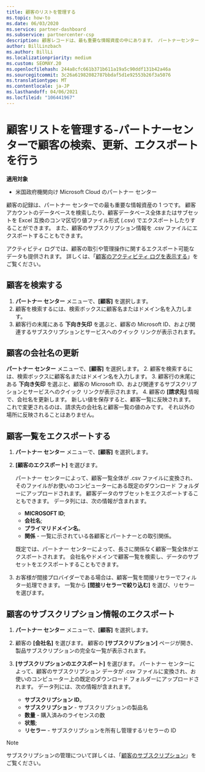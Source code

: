 ```yaml
---
title: 顧客のリストを管理する
ms.topic: how-to
ms.date: 06/03/2020
ms.service: partner-dashboard
ms.subservice: partnercenter-csp
description: 顧客レコードは、最も重要な情報資産の中にあります。 パートナーセンターの顧客リストに関する情報を表示、検索、更新、& エクスポートする方法について説明します。
author: BillLinzbach
ms.author: BillLi
ms.localizationpriority: medium
ms.custom: SEOMAY.20
ms.openlocfilehash: 244a8cfc661b371b611a19a5c90ddf131b42a46a
ms.sourcegitcommit: 3c26a61982082787bbdaf5d1e92553b26f3a5076
ms.translationtype: MT
ms.contentlocale: ja-JP
ms.lasthandoff: 04/06/2021
ms.locfileid: "106441967"
---
```

# <a name="manage-your-customer-list---search-update-or-export-customers-in-partner-center"></a>顧客リストを管理する-パートナーセンターで顧客の検索、更新、エクスポートを行う

**適用対象**

- 米国政府機関向け Microsoft Cloud のパートナー センター

顧客の記録は、パートナー センターでの最も重要な情報資産の 1 つです。 顧客アカウントのデータベースを検索したり、顧客データベース全体またはサブセットを Excel 互換のコンマ区切り値ファイル形式 (.csv) でエクスポートしたりすることができます。 また、顧客のサブスクリプション情報を .csv ファイルにエクスポートすることもできます。

アクティビティ ログでは、顧客の取引や管理操作に関するエクスポート可能なデータも提供されます。 詳しくは、「[顧客のアクティビティ ログを表示する](activity-logs.md)」をご覧ください。

## <a name="search-for-a-customer"></a>顧客を検索する

1. **パートナー センター** メニューで、**[顧客]** を選択します。
2. 顧客を検索するには、検索ボックスに顧客名またはドメイン名を入力します。
3. 顧客行の末尾にある **下向き矢印** を選ぶと、顧客の Microsoft ID、および関連するサブスクリプションとサービスへのクイック リンクが表示されます。

## <a name="update-a-customers-company-name"></a>顧客の会社名の更新

**パートナー センター** メニューで、**[顧客]** を選択します。
2. 顧客を検索するには、検索ボックスに顧客名またはドメイン名を入力します。
3. 顧客行の末尾にある **下向き矢印** を選ぶと、顧客の Microsoft ID、および関連するサブスクリプションとサービスへのクイック リンクが表示されます。
4. 顧客の **[請求先]** 情報で、会社名を更新します。 新しい値を保存すると、顧客一覧に反映されます。 これで変更されるのは、請求先の会社名と顧客一覧の値のみです。 それ以外の場所に反映されることはありません。

## <a name="export-your-customer-list"></a>顧客一覧をエクスポートする

1. **パートナー センター** メニューで、**[顧客]** を選択します。
2. **[顧客のエクスポート]** を選びます。

   パートナー センターによって、顧客一覧全体が .csv ファイルに変換され、そのファイルがお使いのコンピューターにある既定のダウンロード フォルダーにアップロードされます。 顧客データのサブセットをエクスポートすることもできます。 データ列には、次の情報が含まれます。

   - **MICROSOFT ID**;
   - **会社名**;
   - **プライマリドメイン名**。
   - **関係** - 一覧に示されている各顧客とパートナーとの取引関係。

    既定では、パートナー センターによって、長さに関係なく顧客一覧全体がエクスポートされます。 会社名やドメインで顧客一覧を検索し、データのサブセットをエクスポートすることもできます。

3. お客様が間接プロバイダーである場合は、顧客一覧を間接リセラーでフィルター処理できます。 一覧から **[間接リセラーで絞り込む]** を選び、リセラーを選びます。


## <a name="export-customer-subscription-information"></a>顧客のサブスクリプション情報のエクスポート

1. **パートナー センター** メニューで、**[顧客]** を選択します。

2. 顧客の **[会社名]** を選びます。 顧客の **[サブスクリプション]** ページが開き、製品サブスクリプションの完全な一覧が表示されます。

3. **[サブスクリプションのエクスポート]** を選びます。 パートナー センターによって、顧客のサブスクリプション データが .csv ファイルに変換され、お使いのコンピューター上の既定のダウンロード フォルダーにアップロードされます。 データ列には、次の情報が含まれます。
   - **サブスクリプション ID**。
   - **サブスクリプション** - サブスクリプションの製品名
   - **数量** - 購入済みのライセンスの数
   - **状態**;
   - **リセラー** - サブスクリプションを所有し管理するリセラーの ID

> [!NOTE]  
> サブスクリプションの管理について詳しくは、「[顧客のサブスクリプション](customer-subscriptions.md)」をご覧ください。
